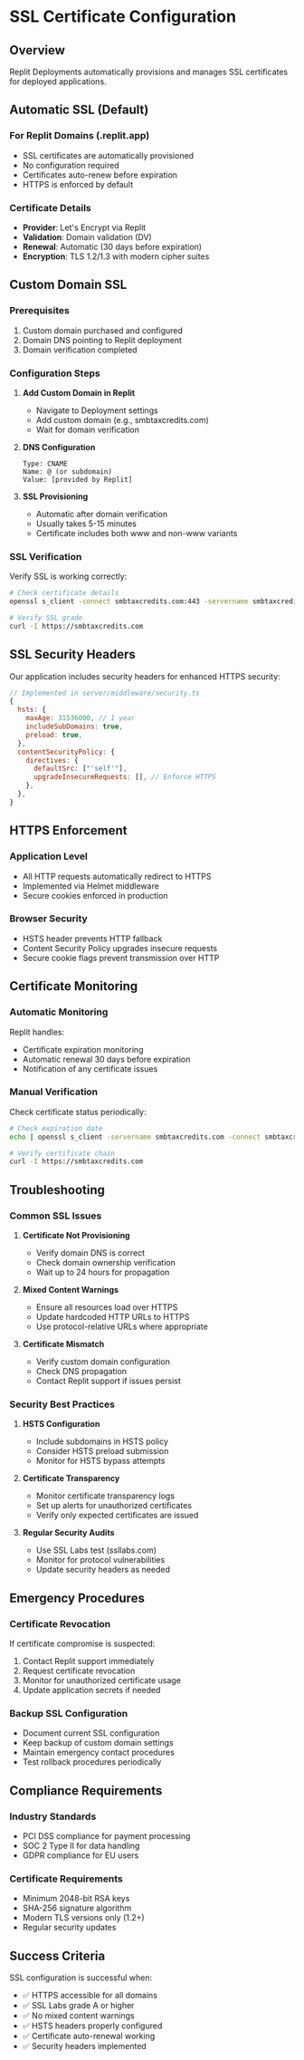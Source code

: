 # SSL Certificate Configuration

## Overview
Replit Deployments automatically provisions and manages SSL certificates for deployed applications.

## Automatic SSL (Default)

### For Replit Domains (.replit.app)
- SSL certificates are automatically provisioned
- No configuration required
- Certificates auto-renew before expiration
- HTTPS is enforced by default

### Certificate Details
- **Provider**: Let's Encrypt via Replit
- **Validation**: Domain validation (DV)
- **Renewal**: Automatic (30 days before expiration)
- **Encryption**: TLS 1.2/1.3 with modern cipher suites

## Custom Domain SSL

### Prerequisites
1. Custom domain purchased and configured
2. Domain DNS pointing to Replit deployment
3. Domain verification completed

### Configuration Steps
1. **Add Custom Domain in Replit**
   - Navigate to Deployment settings
   - Add custom domain (e.g., smbtaxcredits.com)
   - Wait for domain verification

2. **DNS Configuration**
   ```
   Type: CNAME
   Name: @ (or subdomain)
   Value: [provided by Replit]
   ```

3. **SSL Provisioning**
   - Automatic after domain verification
   - Usually takes 5-15 minutes
   - Certificate includes both www and non-www variants

### SSL Verification
Verify SSL is working correctly:

```bash
# Check certificate details
openssl s_client -connect smbtaxcredits.com:443 -servername smbtaxcredits.com

# Verify SSL grade
curl -I https://smbtaxcredits.com
```

## SSL Security Headers

Our application includes security headers for enhanced HTTPS security:

```javascript
// Implemented in server/middleware/security.ts
{
  hsts: {
    maxAge: 31536000, // 1 year
    includeSubDomains: true,
    preload: true,
  },
  contentSecurityPolicy: {
    directives: {
      defaultSrc: ["'self'"],
      upgradeInsecureRequests: [], // Enforce HTTPS
    },
  },
}
```

## HTTPS Enforcement

### Application Level
- All HTTP requests automatically redirect to HTTPS
- Implemented via Helmet middleware
- Secure cookies enforced in production

### Browser Security
- HSTS header prevents HTTP fallback
- Content Security Policy upgrades insecure requests
- Secure cookie flags prevent transmission over HTTP

## Certificate Monitoring

### Automatic Monitoring
Replit handles:
- Certificate expiration monitoring
- Automatic renewal 30 days before expiration
- Notification of any certificate issues

### Manual Verification
Check certificate status periodically:

```bash
# Check expiration date
echo | openssl s_client -servername smbtaxcredits.com -connect smbtaxcredits.com:443 2>/dev/null | openssl x509 -noout -dates

# Verify certificate chain
curl -I https://smbtaxcredits.com
```

## Troubleshooting

### Common SSL Issues

1. **Certificate Not Provisioning**
   - Verify domain DNS is correct
   - Check domain ownership verification
   - Wait up to 24 hours for propagation

2. **Mixed Content Warnings**
   - Ensure all resources load over HTTPS
   - Update hardcoded HTTP URLs to HTTPS
   - Use protocol-relative URLs where appropriate

3. **Certificate Mismatch**
   - Verify custom domain configuration
   - Check DNS propagation
   - Contact Replit support if issues persist

### Security Best Practices

1. **HSTS Configuration**
   - Include subdomains in HSTS policy
   - Consider HSTS preload submission
   - Monitor for HSTS bypass attempts

2. **Certificate Transparency**
   - Monitor certificate transparency logs
   - Set up alerts for unauthorized certificates
   - Verify only expected certificates are issued

3. **Regular Security Audits**
   - Use SSL Labs test (ssllabs.com)
   - Monitor for protocol vulnerabilities
   - Update security headers as needed

## Emergency Procedures

### Certificate Revocation
If certificate compromise is suspected:
1. Contact Replit support immediately
2. Request certificate revocation
3. Monitor for unauthorized certificate usage
4. Update application secrets if needed

### Backup SSL Configuration
- Document current SSL configuration
- Keep backup of custom domain settings
- Maintain emergency contact procedures
- Test rollback procedures periodically

## Compliance Requirements

### Industry Standards
- PCI DSS compliance for payment processing
- SOC 2 Type II for data handling
- GDPR compliance for EU users

### Certificate Requirements
- Minimum 2048-bit RSA keys
- SHA-256 signature algorithm
- Modern TLS versions only (1.2+)
- Regular security updates

## Success Criteria
SSL configuration is successful when:
- ✅ HTTPS accessible for all domains
- ✅ SSL Labs grade A or higher
- ✅ No mixed content warnings
- ✅ HSTS headers properly configured
- ✅ Certificate auto-renewal working
- ✅ Security headers implemented